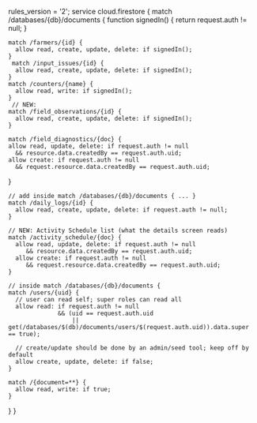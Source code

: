 rules_version = '2';
service cloud.firestore {
  match /databases/{db}/documents {
    function signedIn() { return request.auth != null; }

    match /farmers/{id} {
      allow read, create, update, delete: if signedIn();
    }
     match /input_issues/{id} {
      allow read, create, update, delete: if signedIn();
    }
    match /counters/{name} {
      allow read, write: if signedIn();
    }
     // NEW:
    match /field_observations/{id} {
      allow read, create, update, delete: if signedIn();
    }
    
    match /field_diagnostics/{doc} {
    allow read, update, delete: if request.auth != null
      && resource.data.createdBy == request.auth.uid;
    allow create: if request.auth != null
      && request.resource.data.createdBy == request.auth.uid;
  }
    
    // add inside match /databases/{db}/documents { ... }
    match /daily_logs/{id} {
      allow read, create, update, delete: if request.auth != null;
    }
    
    // NEW: Activity Schedule list (what the details screen reads)
    match /activity_schedule/{doc} {
      allow read, update, delete: if request.auth != null
         && resource.data.createdBy == request.auth.uid;
      allow create: if request.auth != null   
         && request.resource.data.createdBy == request.auth.uid;
    }
    
    // inside match /databases/{db}/documents {
    match /users/{uid} {
      // user can read self; super roles can read all
      allow read: if request.auth != null
                  && (uid == request.auth.uid
                      || get(/databases/$(db)/documents/users/$(request.auth.uid)).data.super == true);

      // create/update should be done by an admin/seed tool; keep off by default
      allow create, update, delete: if false;
    }
    
    match /{document=**} {
      allow read, write: if true;
    }

  }
}

